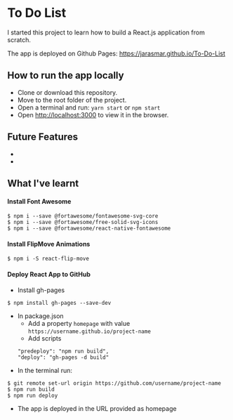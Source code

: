 # To Do List

I started this project to learn how to build a React.js application from scratch.

The app is deployed on Github Pages: https://jarasmar.github.io/To-Do-List

## How to run the app locally
- Clone or download this repository.
- Move to the root folder of the project.
- Open a terminal and run:
`yarn start` or `npm start`
- Open [http://localhost:3000](http://localhost:3000) to view it in the browser.

## Future Features
-
- 

## What I've learnt

#### Install Font Awesome
```
$ npm i --save @fortawesome/fontawesome-svg-core
$ npm i --save @fortawesome/free-solid-svg-icons
$ npm i --save @fortawesome/react-native-fontawesome
```

#### Install FlipMove Animations
```
$ npm i -S react-flip-move
```

#### Deploy React App to GitHub
- Install gh-pages
```
$ npm install gh-pages --save-dev
```

- In package.json
  - Add a property `homepage` with value `https://username.github.io/project-name`
  - Add scripts
  ```
  "predeploy": "npm run build",
  "deploy": "gh-pages -d build"
  ```
- In the terminal run:
```
$ git remote set-url origin https://github.com/username/project-name
$ npm run build
$ npm run deploy
```
- The app is deployed in the URL provided as homepage